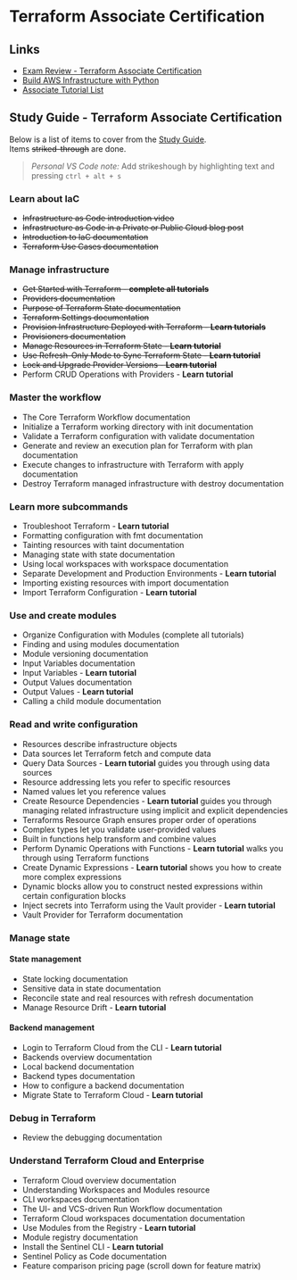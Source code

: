 # Terraform Associate Certification

## Links

- [Exam Review - Terraform Associate Certification](https://learn.hashicorp.com/tutorials/terraform/associate-review)
- [Build AWS Infrastructure with Python](https://learn.hashicorp.com/tutorials/terraform/cdktf-build-python?in=terraform/cdktf)
- [Associate Tutorial List](https://learn.hashicorp.com/collections/terraform/certification-associate-tutorials)

## Study Guide - Terraform Associate Certification

Below is a list of items to cover from the [Study Guide](https://learn.hashicorp.com/tutorials/terraform/associate-study).  
Items ~~striked-through~~ are done.

> *Personal VS Code note:* Add strikeshough by highlighting text and pressing `ctrl + alt + s`

### Learn about IaC

- ~~Infrastructure as Code introduction video~~
- ~~Infrastructure as Code in a Private or Public Cloud blog post~~
- ~~Introduction to IaC documentation~~
- ~~Terraform Use Cases documentation~~

### Manage infrastructure

- ~~Get Started with Terraform - **complete all tutorials**~~
- ~~Providers documentation~~
- ~~Purpose of Terraform State documentation~~
- ~~Terraform Settings documentation~~
- ~~Provision Infrastructure Deployed with Terraform - **Learn tutorials**~~
- ~~Provisioners documentation~~
- ~~Manage Resources in Terraform State - **Learn tutorial**~~
- ~~Use Refresh-Only Mode to Sync Terraform State - **Learn tutorial**~~
- ~~Lock and Upgrade Provider Versions - **Learn tutorial**~~
- Perform CRUD Operations with Providers - **Learn tutorial**

### Master the workflow

- The Core Terraform Workflow documentation
- Initialize a Terraform working directory with init documentation
- Validate a Terraform configuration with validate documentation
- Generate and review an execution plan for Terraform with plan documentation
- Execute changes to infrastructure with Terraform with apply documentation
- Destroy Terraform managed infrastructure with destroy documentation

### Learn more subcommands

- Troubleshoot Terraform - **Learn tutorial**
- Formatting configuration with fmt documentation
- Tainting resources with taint documentation
- Managing state with state documentation
- Using local workspaces with workspace documentation
- Separate Development and Production Environments - **Learn tutorial**
- Importing existing resources with import documentation
- Import Terraform Configuration - **Learn tutorial**

### Use and create modules

- Organize Configuration with Modules (complete all tutorials)
- Finding and using modules documentation
- Module versioning documentation
- Input Variables documentation
- Input Variables - **Learn tutorial**
- Output Values documentation
- Output Values - **Learn tutorial**
- Calling a child module documentation

### Read and write configuration

- Resources describe infrastructure objects
- Data sources let Terraform fetch and compute data
- Query Data Sources - **Learn tutorial** guides you through using data sources
- Resource addressing lets you refer to specific resources
- Named values let you reference values
- Create Resource Dependencies - **Learn tutorial** guides you through managing related infrastructure using implicit and explicit dependencies
- Terraforms Resource Graph ensures proper order of operations
- Complex types let you validate user-provided values
- Built in functions help transform and combine values
- Perform Dynamic Operations with Functions - **Learn tutorial** walks you through using Terraform functions
- Create Dynamic Expressions - **Learn tutorial** shows you how to create more complex expressions
- Dynamic blocks allow you to construct nested expressions within certain configuration blocks
- Inject secrets into Terraform using the Vault provider - **Learn tutorial**
- Vault Provider for Terraform documentation

### Manage state

#### **State management**

- State locking documentation
- Sensitive data in state documentation
- Reconcile state and real resources with refresh documentation
- Manage Resource Drift - **Learn tutorial**

#### **Backend management**

- Login to Terraform Cloud from the CLI - **Learn tutorial**
- Backends overview documentation
- Local backend documentation
- Backend types documentation
- How to configure a backend documentation
- Migrate State to Terraform Cloud - **Learn tutorial**

### Debug in Terraform

- Review the debugging documentation

### Understand Terraform Cloud and Enterprise

- Terraform Cloud overview documentation
- Understanding Workspaces and Modules resource
- CLI workspaces documentation
- The UI- and VCS-driven Run Workflow documentation
- Terraform Cloud workspaces documentation documentation
- Use Modules from the Registry - **Learn tutorial**
- Module registry documentation
- Install the Sentinel CLI - **Learn tutorial**
- Sentinel Policy as Code documentation
- Feature comparison pricing page (scroll down for feature matrix)
